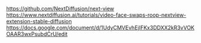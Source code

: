https://github.com/NextDiffusion/next-view
https://www.nextdiffusion.ai/tutorials/video-face-swaps-roop-nextview-extension-stable-diffusion
https://docs.google.com/document/d/1UdyCMVEvhEjIFKx3DDXX2kR3vVOKOAAR3wxPsubdCrU/edit